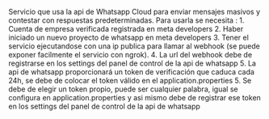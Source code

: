Servicio que usa la api de Whatsapp Cloud para enviar mensajes masivos y contestar con respuestas predeterminadas. Para usarla se necesita : 1. Cuenta de empresa verificada registrada en meta developers 2. Haber iniciado un nuevo proyecto de whatsapp en meta developers
3. Tener el servicio ejecutandose con una ip publica para llamar al webhook (se puede exponer facilmente el servicio con ngrok). 4. La url del webhook debe de registrarse en los settings del panel de control de la api de whatsapp 
5. La api de whatsapp proporcionará un token de verificación que caduca cada 24h, se debe de colocar el token válido en el application.properties 5. Se debe de elegir un token propio, puede ser cualquier palabra, igual se configura en application.properties
y asi mismo debe de registrar ese token en los settings del panel de control de la api de whatsapp
